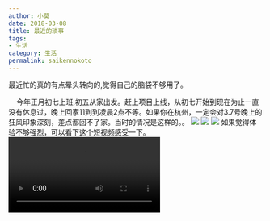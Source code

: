 ```yaml
---
author: 小莫
date: 2018-03-08
title: 最近的琐事
tags:
- 生活
category: 生活
permalink: saikennokoto
---
```

最近忙的真的有点晕头转向的,觉得自己的脑袋不够用了。
<!-- more -->

&nbsp; &nbsp; 今年正月初七上班,初五从家出发。赶上项目上线，从初七开始到现在为止一直没有休息过，晚上回家11到到凌晨2点不等。如果你在杭州，一定会对3.7号晚上的狂风印象深刻，差点都回不了家。当时的情况是这样的。。
![](https://image.xiaomo.info/blog/351.jpg)
![](https://image.xiaomo.info/blog/352.jpg)
![](https://image.xiaomo.info/blog/353.jpg)
如果觉得体验不够强烈，可以看下这个短视频感受一下。
![](https://image.xiaomo.info/blog/354.mp4)